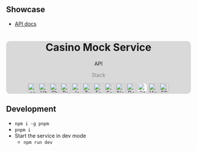 ## Showcase
- [API docs](https://localhost:5053/docs)

<div align="center" style="background-color: rgb(149 150 150 / 35%); border-radius: 10px;">
  <h1>Casino Mock Service</h1>
  <p>API</p>
  <p style="color: gray;">Stack</p>
  <a href="https://pnpm.io/" target="blank"><img title="pnpm" alt="pnpm" width="26" src="https://pnpm.io/img/favicon.png" /></a>
  <a href="https://vitejs.dev/" target="blank"><img title="ViteJS" alt="ViteJS" width="26" src="https://vitejs.dev/logo.svg" /></a>
  <a href="https://chakra-ui.com/" target="blank"><img title="ChakraUI" alt="ChakraUI" width="26" src="https://chakra-ui.com/favicon.png" /></a>
  <a href="https://reactjs.org/" target="blank"><img title="React" alt="React" width="26" src="https://reactnative.dev/img/pwa/manifest-icon-512.png" /></a>
  <a href="https://www.javascript.com/"><img title="JavaScript" alt="JavaScript" width="26px" height="26px" src="https://github.com/get-icon/geticon/raw/master/icons/javascript.svg" /></a>
  <a href="https://www.typescriptlang.org/"><img title="Typescript" alt="Typescript" width="26px" height="26px" src="https://github.com/get-icon/geticon/raw/master/icons/typescript-icon.svg" /></a>
  <a href="https://www.fastify.io/"><img title="Fastify" alt="Fastify" width="26px" height="26px" src="https://www.fastify.io/images/favicon-32x32.1e22f0e774bc3cce.png" /></a>
  <a href="https://sequelize.org/"><img title="Sequelize" alt="Sequelize" width="26px" height="26px" src="https://sequelize.org/favicon.ico" /></a>
  <a href="https://nodejs.org/en/"><img title="NodeJS" alt="NodeJS" width="26px" height="26px" src="https://github.com/get-icon/geticon/raw/master/icons/nodejs-icon.svg" /></a>
  <a href="https://www.docker.com/"><img title="Docker" alt="Docker" width="26px" height="26px" src="https://github.com/get-icon/geticon/raw/master/icons/docker-icon.svg" /></a>
  <a href="https://github.com/" title="Github"><img src="https://github.com/get-icon/geticon/raw/master/icons/github-icon.svg" alt="Github" width="26px" height="26px" style="background-color: white; border-radius: 12px;"></a>
  <a href="https://code.visualstudio.com/" title="Visual Studio Code"><img src="https://github.com/get-icon/geticon/raw/master/icons/visual-studio-code.svg" alt="Visual Studio Code" width="26px" height="26px"></a>
  <a href="https://eslint.org/" title="ESLint"><img src="https://github.com/get-icon/geticon/raw/master/icons/eslint.svg" alt="ESLint" width="26px" height="26px"></a>
</div>

## Development
- `npm i -g pnpm`
- `pnpm i`
- Start the service in dev mode
  - `npm run dev`
